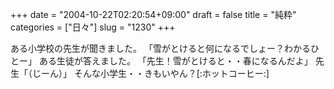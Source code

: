 +++
date = "2004-10-22T02:20:54+09:00"
draft = false
title = "純粋"
categories = ["日々"]
slug = "1230"
+++

ある小学校の先生が聞きました。
「雪がとけると何になるでしょー？わかるひとー」
ある生徒が答えました。
「先生！雪がとけると・・春になるんだよ」
先生「（じーん）」
そんな小学生・・きもいやん？[:ホットコーヒー:]
